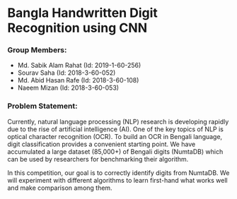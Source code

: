 # Bangla Handwritten Digit Recognition using CNN

### Group Members:
- Md. Sabik Alam Rahat (Id: 2019-1-60-256)
- Sourav Saha (Id: 2018-3-60-052)
- Md. Abid Hasan Rafe (Id: 2018-3-60-108)
- Naeem Mizan (Id: 2018-3-60-053)

### Problem Statement:
Currently, natural language processing (NLP) research is developing rapidly due to the rise of artificial intelligence (AI). One of the key topics of NLP is optical character recognition (OCR). To build an OCR in Bengali language, digit classification provides a convenient starting point. We have accumulated a large dataset (85,000+) of Bengali digits (NumtaDB) which can be used by researchers for benchmarking their algorithm.

In this competition, our goal is to correctly identify digits from NumtaDB. We will experiment with different algorithms to learn first-hand what works well and make comparison among them.